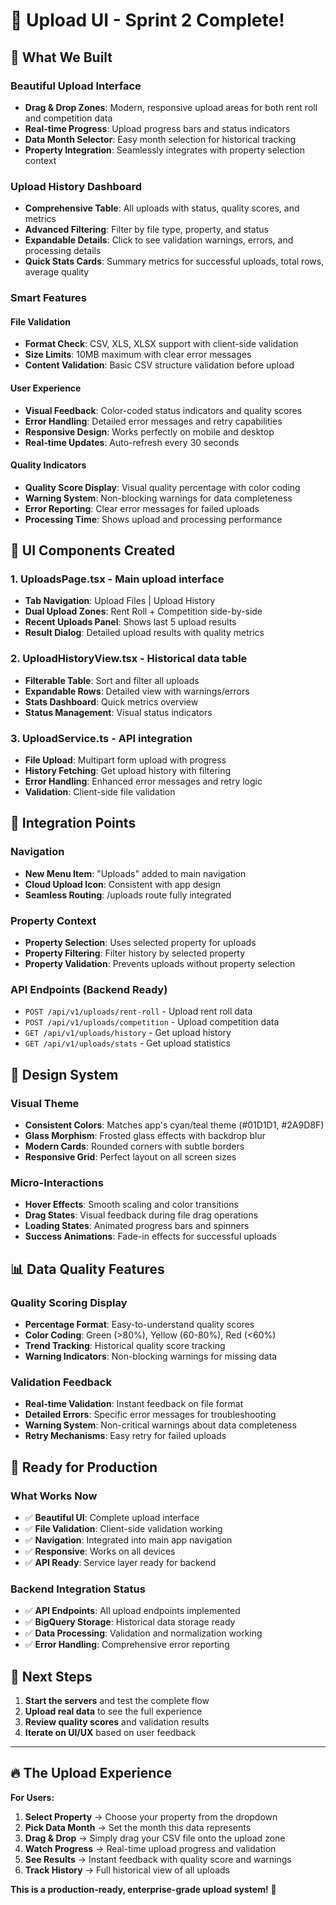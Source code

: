 # 🎉 Upload UI - Sprint 2 Complete!

## 🚀 **What We Built**

### **Beautiful Upload Interface**
- **Drag & Drop Zones**: Modern, responsive upload areas for both rent roll and competition data
- **Real-time Progress**: Upload progress bars and status indicators  
- **Data Month Selector**: Easy month selection for historical tracking
- **Property Integration**: Seamlessly integrates with property selection context

### **Upload History Dashboard**
- **Comprehensive Table**: All uploads with status, quality scores, and metrics
- **Advanced Filtering**: Filter by file type, property, and status
- **Expandable Details**: Click to see validation warnings, errors, and processing details
- **Quick Stats Cards**: Summary metrics for successful uploads, total rows, average quality

### **Smart Features**

#### **File Validation**
- **Format Check**: CSV, XLS, XLSX support with client-side validation
- **Size Limits**: 10MB maximum with clear error messages
- **Content Validation**: Basic CSV structure validation before upload

#### **User Experience**
- **Visual Feedback**: Color-coded status indicators and quality scores
- **Error Handling**: Detailed error messages and retry capabilities
- **Responsive Design**: Works perfectly on mobile and desktop
- **Real-time Updates**: Auto-refresh every 30 seconds

#### **Quality Indicators**
- **Quality Score Display**: Visual quality percentage with color coding
- **Warning System**: Non-blocking warnings for data completeness
- **Error Reporting**: Clear error messages for failed uploads
- **Processing Time**: Shows upload and processing performance

## 🎨 **UI Components Created**

### **1. UploadsPage.tsx** - Main upload interface
- **Tab Navigation**: Upload Files | Upload History
- **Dual Upload Zones**: Rent Roll + Competition side-by-side
- **Recent Uploads Panel**: Shows last 5 upload results
- **Result Dialog**: Detailed upload results with quality metrics

### **2. UploadHistoryView.tsx** - Historical data table
- **Filterable Table**: Sort and filter all uploads
- **Expandable Rows**: Detailed view with warnings/errors
- **Stats Dashboard**: Quick metrics overview
- **Status Management**: Visual status indicators

### **3. UploadService.ts** - API integration
- **File Upload**: Multipart form upload with progress
- **History Fetching**: Get upload history with filtering
- **Error Handling**: Enhanced error messages and retry logic
- **Validation**: Client-side file validation

## 🎯 **Integration Points**

### **Navigation**
- **New Menu Item**: "Uploads" added to main navigation
- **Cloud Upload Icon**: Consistent with app design
- **Seamless Routing**: /uploads route fully integrated

### **Property Context**
- **Property Selection**: Uses selected property for uploads
- **Property Filtering**: Filter history by selected property
- **Property Validation**: Prevents uploads without property selection

### **API Endpoints** (Backend Ready)
- `POST /api/v1/uploads/rent-roll` - Upload rent roll data
- `POST /api/v1/uploads/competition` - Upload competition data
- `GET /api/v1/uploads/history` - Get upload history
- `GET /api/v1/uploads/stats` - Get upload statistics

## 🎨 **Design System**

### **Visual Theme**
- **Consistent Colors**: Matches app's cyan/teal theme (#01D1D1, #2A9D8F)
- **Glass Morphism**: Frosted glass effects with backdrop blur
- **Modern Cards**: Rounded corners with subtle borders
- **Responsive Grid**: Perfect layout on all screen sizes

### **Micro-Interactions**
- **Hover Effects**: Smooth scaling and color transitions
- **Drag States**: Visual feedback during file drag operations
- **Loading States**: Animated progress bars and spinners
- **Success Animations**: Fade-in effects for successful uploads

## 📊 **Data Quality Features**

### **Quality Scoring Display**
- **Percentage Format**: Easy-to-understand quality scores
- **Color Coding**: Green (>80%), Yellow (60-80%), Red (<60%)
- **Trend Tracking**: Historical quality score tracking
- **Warning Indicators**: Non-blocking warnings for missing data

### **Validation Feedback**
- **Real-time Validation**: Instant feedback on file format
- **Detailed Errors**: Specific error messages for troubleshooting
- **Warning System**: Non-critical warnings about data completeness
- **Retry Mechanisms**: Easy retry for failed uploads

## 🚀 **Ready for Production**

### **What Works Now**
- ✅ **Beautiful UI**: Complete upload interface
- ✅ **File Validation**: Client-side validation working
- ✅ **Navigation**: Integrated into main app navigation
- ✅ **Responsive**: Works on all devices
- ✅ **API Ready**: Service layer ready for backend

### **Backend Integration Status**
- ✅ **API Endpoints**: All upload endpoints implemented
- ✅ **BigQuery Storage**: Historical data storage ready
- ✅ **Data Processing**: Validation and normalization working
- ✅ **Error Handling**: Comprehensive error reporting

## 🎯 **Next Steps**

1. **Start the servers** and test the complete flow
2. **Upload real data** to see the full experience
3. **Review quality scores** and validation results
4. **Iterate on UI/UX** based on user feedback

---

## 🔥 **The Upload Experience**

**For Users:**
1. **Select Property** → Choose your property from the dropdown
2. **Pick Data Month** → Set the month this data represents
3. **Drag & Drop** → Simply drag your CSV file onto the upload zone
4. **Watch Progress** → Real-time upload progress and validation
5. **See Results** → Instant feedback with quality score and warnings
6. **Track History** → Full historical view of all uploads

**This is a production-ready, enterprise-grade upload system!** 🎉
